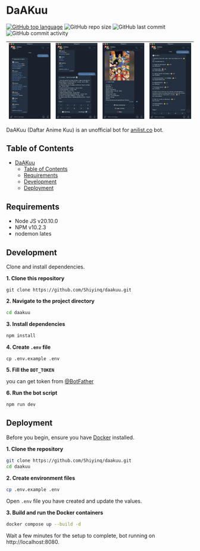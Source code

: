 # DaAKuu 
[![GitHub top language](https://img.shields.io/github/languages/top/Shiyinq/daakuu)](https://github.com/Shiyinq/daakuu)
![GitHub repo size](https://img.shields.io/github/repo-size/Shiyinq/daakuu)
![GitHub last commit](https://img.shields.io/github/last-commit/Shiyinq/daakuu)
![GitHub commit activity](https://img.shields.io/github/commit-activity/w/Shiyinq/daakuu)

| ![Home](docs/images/daakuu_1.png) | ![Trending](docs/images/daakuu_2.png) | ![Detail](docs/images/daakuu_3.png) | ![Review](docs/images/daakuu_4.png) |
|:---:|:---:|:---:|:---:|

DaAKuu (Daftar Anime Kuu) is an unofficial bot for [anilist.co](https://anilist.co) bot.

## Table of Contents
- [DaAKuu](#daakuu)
  - [Table of Contents](#table-of-contents)
  - [Requirements](#requirements)
  - [Development](#development)
  - [Deployment](#deployment)

## Requirements
- Node JS v20.10.0
- NPM v10.2.3
- nodemon lates

## Development
Clone and install dependencies.

**1. Clone this repository**
```
git clone https://github.com/Shiyinq/daakuu.git
```
**2. Navigate to the project directory**

```bash
cd daakuu
```
**3. Install dependencies**

```bash
npm install
```

**4. Create `.env` file**

```base
cp .env.example .env
```

**5. Fill the `BOT_TOKEN`**

you can get token from [@BotFather](https://t.me/botfather)

**6. Run the bot script**

```bash
npm run dev
```

## Deployment
Before you begin, ensure you have [Docker](https://docs.docker.com/engine/install/) installed.

**1. Clone the repository**
```bash
git clone https://github.com/Shiyinq/daakuu.git
cd daakuu
```

**2. Create environment files**
```bash
cp .env.example .env
```

Open `.env` file you have created and update the values.

**3. Build and run the Docker containers**
```bash
docker compose up --build -d
```
Wait a few minutes for the setup to complete, bot running on http://localhost:8080.
